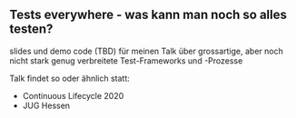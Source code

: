 ## Tests everywhere - was kann man noch so alles testen?

slides und demo code (TBD) für meinen Talk über grossartige, aber noch nicht stark genug verbreitete Test-Frameworks und -Prozesse

Talk findet so oder ähnlich statt:
* Continuous Lifecycle 2020
* JUG Hessen  
